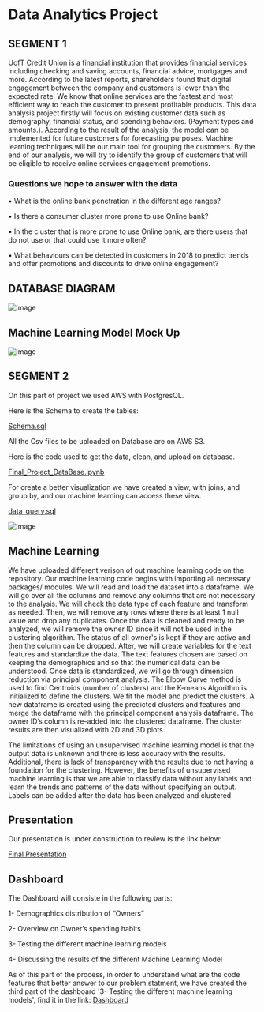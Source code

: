 # Data Analytics Project

## SEGMENT 1

UofT Credit Union is a financial institution that provides financial services including checking and saving accounts, financial advice, mortgages and more. 
According to the latest reports, shareholders found that digital engagement between the company and customers is lower than the expected rate. We know that online services are the fastest and most efficient way to reach the customer to present profitable products. 
This data analysis project firstly will focus on existing customer data such as demography, financial status, and spending behaviors. (Payment types and amounts.). According to the result of the analysis, the model can be implemented for future customers for forecasting purposes.
Machine learning techniques will be our main tool for grouping the customers.  By the end of our analysis, we will try to identify the group of customers that will be eligible to receive online services engagement promotions.

### Questions we hope to answer with the data

•	What is the online bank penetration in the different age ranges?

•	Is there a consumer cluster more prone to use Online bank?

•	In the cluster that is more prone to use Online bank, are there users that do not use or that could use it more often?

•	What behaviours can be detected in customers in 2018 to predict trends and offer promotions and discounts to drive online engagement?


## DATABASE DIAGRAM
![image](https://user-images.githubusercontent.com/98247252/179640884-f3b1d072-fe4a-4ef9-b79a-b349274447b1.png)


## Machine Learning Model Mock Up
![image](https://user-images.githubusercontent.com/98247252/179640801-8f12bc81-55e8-438e-94af-74cabd815250.png)


## SEGMENT 2

On this part of project we used AWS with PostgresQL.

Here is the Schema to create the tables:

[Schema.sql](https://github.com/mustafaikizler/Data_Analytics_Project/blob/5cdfc3c21453d4cee6e7fbec4d151eeb3a630c9e/Schema.sql)

All the Csv files to be uploaded on Database are on AWS S3.

Here is the code used to get the data, clean, and upload on database.

[Final_Project_DataBase.ipynb](https://github.com/mustafaikizler/Data_Analytics_Project/blob/5cdfc3c21453d4cee6e7fbec4d151eeb3a630c9e/Final_Project_DataBase.ipynb)

For create a better visualization we have created a view, with joins, and group by, and our machine learning can access these view.

[data_query.sql](https://github.com/mustafaikizler/Data_Analytics_Project/blob/5cdfc3c21453d4cee6e7fbec4d151eeb3a630c9e/data_query.sql)

![image](https://user-images.githubusercontent.com/100812079/180897393-8b272e1f-ddee-4a17-9f59-9b64f556063b.png)


## Machine Learning
We have uploaded different verison of out machine learning code on the repository. Our machine learning code begins with importing all necessary packages/ modules. We will read and load the dataset into a dataframe. We will go over all the columns and remove any columns that are not necessary to the analysis. We will check the data type of each feature and transform as needed. Then, we will remove any rows where there is at least 1 null value and drop any duplicates. Once the data is cleaned and ready to be analyzed, we will remove the owner ID since it will not be used in the clustering algorithm. The status of all owner's is kept if they are active and then the column can be dropped. After, we will create variables for the text features and standardize the data. The text features chosen are based on keeping the demographics and so that the numerical data can be understood. Once data is standardized, we will go through dimension reduction via principal component analysis. The Elbow Curve method is used to find Centroids (number of clusters) and the K-means Algorithm is initialized to define the clusters. We fit the model and predict the clusters. A new dataframe is created using the predicted clusters and features and merge the dataframe with the principal component analysis dataframe. The owner ID’s column is re-added into the clustered dataframe. The cluster results are then visualized with 2D and 3D plots.

The limitations of using an unsupervised machine learning model is that the output data is unknown and there is less accuracy with the results. Additional, there is lack of transparency with the results due to not having a foundation for the clustering. However, the benefits of unsupervised machine learning is that we are able to classify data without any labels and learn the trends and patterns of the data without specifying an output. Labels can be added after the data has been analyzed and clustered.

## Presentation

Our presentation is under construction to review is the link below:

[Final Presentation](https://docs.google.com/presentation/d/1hfBPAcR9mq71toewjbxO7A2JB9-PezxA5cw8_8-KOGA/edit?usp=sharing)

## Dashboard

The Dashboard will consiste in the following parts:

1- Demographics distribution of “Owners”

2- Overview on Owner’s spending habits

3- Testing  the different machine learning models

4- Discussing the results of the different Machine Learning Model

As of this part of the process, in order to understand what are the code features that better answer to our problem statment, we have created the third part of the dashboard '3- Testing  the different machine learning models', find it in the link: [Dashboard](https://public.tableau.com/views/FianlProject-ClusteringScenarios/Story1?:language=pt-BR&:display_count=n&:origin=viz_share_link)

